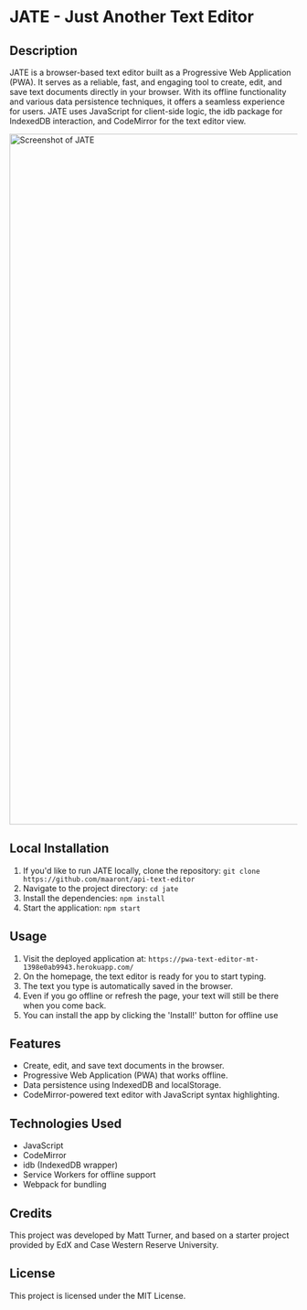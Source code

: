 # JATE - Just Another Text Editor

## Description
JATE is a browser-based text editor built as a Progressive Web Application (PWA). It serves as a reliable, fast, and engaging tool to create, edit, and save text documents directly in your browser. With its offline functionality and various data persistence techniques, it offers a seamless experience for users. JATE uses JavaScript for client-side logic, the idb package for IndexedDB interaction, and CodeMirror for the text editor view.

<img width="1209" alt="Screenshot of JATE" src="https://github.com/yourusername/jate/assets/images/screenshot.png">

## Local Installation
1. If you'd like to run JATE locally, clone the repository: `git clone https://github.com/maaront/api-text-editor`
2. Navigate to the project directory: `cd jate`
3. Install the dependencies: `npm install`
4. Start the application: `npm start`

## Usage
1. Visit the deployed application at: `https://pwa-text-editor-mt-1398e0ab9943.herokuapp.com/`
2. On the homepage, the text editor is ready for you to start typing.
3. The text you type is automatically saved in the browser.
4. Even if you go offline or refresh the page, your text will still be there when you come back.
5. You can install the app by clicking the 'Install!' button for offline use

## Features
- Create, edit, and save text documents in the browser.
- Progressive Web Application (PWA) that works offline.
- Data persistence using IndexedDB and localStorage.
- CodeMirror-powered text editor with JavaScript syntax highlighting.

## Technologies Used
- JavaScript
- CodeMirror
- idb (IndexedDB wrapper)
- Service Workers for offline support
- Webpack for bundling

## Credits
This project was developed by Matt Turner, and based on a starter project provided by EdX and Case Western Reserve University.

## License
This project is licensed under the MIT License.
